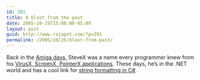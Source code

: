 ```yaml
---
id: 391
title: A blast from the past
date: 2005-10-25T15:08:00-05:00
layout: post
guid: http://www.rajapet.com/?p=391
permalink: /2005/10/25/blast-from-past/
---
```

Back in the [Amiga days](http://www.amiga.com/amigaos/ "1987-1993"), SteveX was a name every programmer knew from his [VirusX, ScreenX, PointerX applications](http://www.amiga-stuff.com/pd/snag.html "Amiga Stuff"). These days, he&#8217;s in the .NET world and has a cool link for [string formatting in C#](http://blog.stevex.net/index.php/string-formatting-in-csharp/ "string formatting in C#").